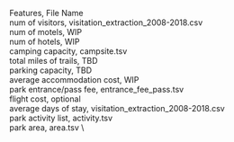 Features, File Name \
num of visitors, visitation_extraction_2008-2018.csv \
num of motels, WIP \
num of hotels, WIP \
camping capacity, campsite.tsv \
total miles of trails, TBD \
parking capacity, TBD \
average accommodation cost, WIP \
park entrance/pass fee, entrance_fee_pass.tsv \
flight cost, optional \
average days of stay, visitation_extraction_2008-2018.csv \
park activity list, activity.tsv \
park area, area.tsv \
